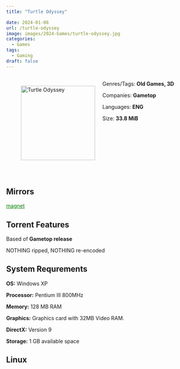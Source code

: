 ```yaml
---
title: "Turtle Odyssey"

date: 2024-01-08
url: /turtle-odyssey
image: images/2024-Games/turtle-odyssey.jpg
categories:
  - Games
tags:
  - Gaming
draft: false
---
```

##
<figure style="float: left; margin-right: 20px;">
  <img src="/images/2024-Games/turtle-odyssey.jpg" alt="Turtle Odyssey" style="width: 200px;">
</figure>

Genres/Tags: **Old Games, 3D**

Companies: **Gametop**

Languages: **ENG**

Size: **33.8 MiB**
# ⠀
# ⠀

## Mirrors
<a href="magmagnet:?xt=urn:btih:OUIQWO5FTLWOMH4J3IKUAGHQR3K2UGUV&dn=Turtle%20Odyssey" style="color: green;">magnet</a>

## Torrent Features
Based of **Gametop release**

NOTHING ripped, NOTHING re-encoded

## System Requrements
**OS:** Windows XP

**Processor:** Pentium III 800MHz

**Memory:** 128 MB RAM

**Graphics:** Graphics card with 32MB Video RAM.

**DirectX:** Version 9

**Storage:** 1 GB available space


## Linux
